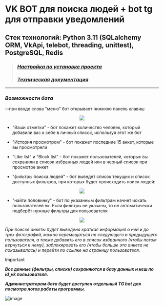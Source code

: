 # **VK BOT для поиска людей** + bot tg для отправки уведомлений

## Стек технологий: Python 3.11 (SQLalchemy ORM, VkApi, telebot, threading, unittest), PostgreSQL, Redis

> ### _[Настройка по установке проекта](./INSTALLATION_MANUAL.md)_
> ### _[Техническая документация](./CodeDocumentation.md)_

----

### _Возможности бота_

--при вводе слова "меню" бот открывает нижнюю панель клавиш

<p align="center">
  <img src="https://github.com/user-attachments/assets/76ca284c-a242-48e1-b82e-5c36d4d4ea54">
</p>

- "Ваши отметки" - бот покажет количество человек, который добавили вас к себе в личный список, используя этот же бот

- "История просмотром" - бот покажет последние 15 анкет, которые вы просмотрели

- "Like list" и "Block list" - бот покажет пользователей, которых вы сохранили в список избранных людей или в черный список при просмотре анкет

- "фильтры поиска людей" - бот выведет список текущих и список доступных фильтров, при которых будет происходить поиск людей:

<p align="center">
  <img src="https://github.com/user-attachments/assets/df1da3b0-e397-4db7-99fa-60df6c9b9909">
</p>

- "найти половинку" - бот по указанным фильтрам начнет искать пользователей вк. Если фильтры не указаны, то он автоматически подберёт нужные фильтры для пользователя

<p align="center">
  <img src="https://github.com/user-attachments/assets/33fc8976-12cd-4edc-82dd-acf1d53b3c48">
</p>


_При поиске анкеты будет выведена краткая информация о ней и до трех фотографий, можно перемещаться на следующего и предыдущего пользователя, а также добавить его в список избранного (чтобы потом вернуться к нему), заблокировать его (чтобы больше эта анкета не показывалась) и перейти по ссылке на страницу пользователя._

> [!IMPORTANT]
> _**Все данные (фильтры, списки) сохраняются в базу данных и кеш по id_vk пользователя.**_
> 
> _**Администраторам бота будет доступен отдельный TG bot для посмотра логов работы программы.**_

![image](https://github.com/user-attachments/assets/1f833c73-50b0-4675-adc4-e1cac2d4a261)
